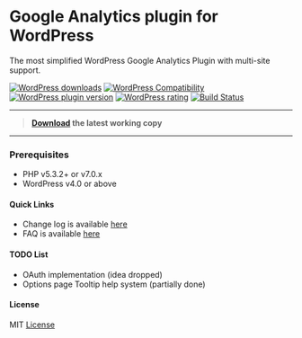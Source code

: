 # Google Analytics plugin for WordPress

The most simplified WordPress Google Analytics Plugin with multi-site support.

[![WordPress downloads](https://img.shields.io/wordpress/plugin/dt/ank-simplified-ga.svg?style=flat-square)](https://wordpress.org/plugins/ank-simplified-ga)
[![WordPress Compatibility ](https://img.shields.io/wordpress/v/ank-simplified-ga.svg?style=flat-square)](https://wordpress.org/plugins/ank-simplified-ga)
[![WordPress plugin version](https://img.shields.io/wordpress/plugin/v/ank-simplified-ga.svg?style=flat-square)](https://wordpress.org/plugins/ank-simplified-ga)
[![WordPress rating](https://img.shields.io/wordpress/plugin/r/ank-simplified-ga.svg?style=flat-square)](https://wordpress.org/plugins/ank-simplified-ga)
[![Build Status](https://travis-ci.org/ankurk91/wp-google-analytics.svg)](https://travis-ci.org/ankurk91/wp-google-analytics)

- - -

>**[Download](https://wordpress.org/plugins/ank-simplified-ga) the latest working copy**

- - -

### Prerequisites
* PHP v5.3.2+ or v7.0.x
* WordPress v4.0 or above

#### Quick Links
* Change log is available [here](https://wordpress.org/plugins/ank-simplified-ga/changelog/)
* FAQ is available [here](https://wordpress.org/plugins/ank-simplified-ga/faq/)


#### TODO List
* OAuth implementation (idea dropped)
* Options page Tooltip help system (partially done)

#### License
MIT [License](LICENSE.txt)
